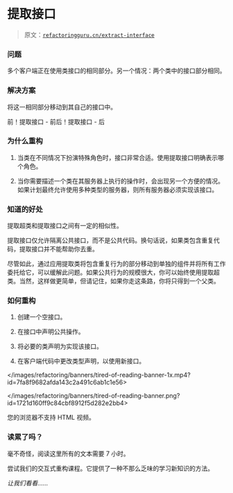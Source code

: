 # 提取接口

> 原文：[`refactoringguru.cn/extract-interface`](https://refactoringguru.cn/extract-interface)

### 问题

多个客户端正在使用类接口的相同部分。另一个情况：两个类中的接口部分相同。

### 解决方案

将这一相同部分移动到其自己的接口中。

前！提取接口 - 前后！提取接口 - 后

### 为什么重构

1.  当类在不同情况下扮演特殊角色时，接口非常合适。使用提取接口明确表示哪个角色。

1.  当你需要描述一个类在其服务器上执行的操作时，会出现另一个方便的情况。如果计划最终允许使用多种类型的服务器，则所有服务器必须实现该接口。

### 知道的好处

提取超类和提取接口之间有一定的相似性。

提取接口仅允许隔离公共接口，而不是公共代码。换句话说，如果类包含重复代码，提取接口并不能帮助你去重。

尽管如此，通过应用提取类将包含重复行为的部分移动到单独的组件并将所有工作委托给它，可以缓解此问题。如果公共行为的规模很大，你可以始终使用提取超类。当然，这样做更简单，但请记住，如果你走这条路，你将只得到一个父类。

### 如何重构

1.  创建一个空接口。

1.  在接口中声明公共操作。

1.  将必要的类声明为实现该接口。

1.  在客户端代码中更改类型声明，以使用新接口。

</images/refactoring/banners/tired-of-reading-banner-1x.mp4?id=7fa8f9682afda143c2a491c6ab1c1e56>

</images/refactoring/banners/tired-of-reading-banner.png?id=1721d160ff9c84cbf8912f5d282e2bb4>

您的浏览器不支持 HTML 视频。

### 读累了吗？

毫不奇怪，阅读这里所有的文本需要 7 小时。

尝试我们的交互式重构课程。它提供了一种不那么乏味的学习新知识的方法。

*让我们看看……*
